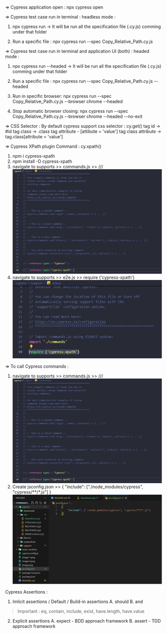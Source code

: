 => Cypress application open : npx cypress open

=> Cypress test case run in terminal : headless mode :
1. npx cypress run -> It will be run all the specification file (.cy.js) comming under that folder

3. Run a specific file : npx cypress run --spec Copy_Relative_Path.cy.js


=> Cypress test case run in terminal and application UI (both) : headed mode :
1. npx cypress run --headed -> It will be run all the specification file (.cy.js) comming under that folder

3. Run a specific file : npx cypress run --spec Copy_Relative_Path.cy.js --headed

4. Run in specific browser: npx cypress run --spec Copy_Relative_Path.cy.js --browser chrome --headed

5. Stop automatic browser closing: npx cypress run --spec Copy_Relative_Path.cy.js --browser chrome --headed --no-exit


=> CSS Selector : By default cypress support css selector
                : cy.get()
tag id -> #id
tag class -> .class
tag attribute - [attibute = 'value']
tag class attribute  -> tag.class[attribute = 'value']


=> Cypress XPath plugin Command : cy.xpath()
1. npm i cypress-xpath 
2. npm install -D cypress-xpath
3. navigate to supports >> commands.js >> /// <reference types="cypress-xpath"/>
![alt text](image-1.png)
4. navigate to supports >> e2e.js >> require ('cypress-xpath')
![alt text](image-2.png)

=> To call Cypress commands : 
1. navigate to supports >> commands.js >> /// <reference types = "Cypress" /> 
![alt text](image.png)
2. Create jsconfig.json >> 
{
    "include": ["./node_modules/cypress", "cypress/**/*.js"]
}
![alt text](image-3.png)

Cypress Assertions : 
1. Imlicit assertions / Default / Build-in assertions
A. should
B. and
> Important : eq, contain, include, exist, have.length, have.value

2. Explicit assertions
A. expect - BDD approach framework
B. assert - TDD approach framework

